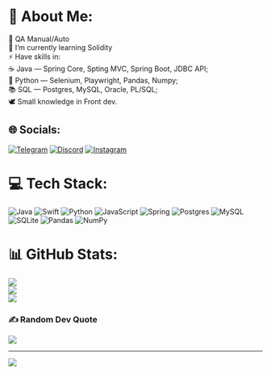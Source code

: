 # 💫 About Me:
🔭 QA Manual/Auto<br>
🌱 I’m currently learning Solidity<br>
⚡ Have skills in: <br>
☕️ Java — Spring Core, Spting MVC, Spring Boot, JDBC API;<br>
🐍 Python — Selenium, Playwright, Pandas, Numpy;<br>
📚 SQL — Postgres, MySQL, Oracle, PL/SQL;<br>
🕊 Small knowledge in Front dev.<br>


## 🌐 Socials:
[![Telegram](https://img.shields.io/badge/-Telegram-blue)](https://t.me/aliw39s) 
[![Discord](https://img.shields.io/badge/Discord-%237289DA.svg?logo=discord&logoColor=white)](htttps://discord.gg/baisaganov#4300) [![Instagram](https://img.shields.io/badge/Instagram-%23E4405F.svg?logo=Instagram&logoColor=white)](https://instagram.com/aliw420) 

# 💻 Tech Stack:
![Java](https://img.shields.io/badge/java-%23ED8B00.svg?style=plastic&logo=java&logoColor=white) ![Swift](https://img.shields.io/badge/swift-F54A2A?style=plastic&logo=swift&logoColor=white) ![Python](https://img.shields.io/badge/python-3670A0?style=plastic&logo=python&logoColor=ffdd54) ![JavaScript](https://img.shields.io/badge/javascript-%23323330.svg?style=plastic&logo=javascript&logoColor=%23F7DF1E) ![Spring](https://img.shields.io/badge/spring-%236DB33F.svg?style=plastic&logo=spring&logoColor=white) ![Postgres](https://img.shields.io/badge/postgres-%23316192.svg?style=plastic&logo=postgresql&logoColor=white) ![MySQL](https://img.shields.io/badge/mysql-%2300f.svg?style=plastic&logo=mysql&logoColor=white) ![SQLite](https://img.shields.io/badge/sqlite-%2307405e.svg?style=plastic&logo=sqlite&logoColor=white) ![Pandas](https://img.shields.io/badge/pandas-%23150458.svg?style=plastic&logo=pandas&logoColor=white) ![NumPy](https://img.shields.io/badge/numpy-%23013243.svg?style=plastic&logo=numpy&logoColor=white)
# 📊 GitHub Stats:
![](https://github-readme-stats.vercel.app/api?username=baisaganov&theme=dark&hide_border=false&include_all_commits=true&count_private=false)<br/>
![](https://github-readme-streak-stats.herokuapp.com/?user=baisaganov&theme=dark&hide_border=false)<br/>
![](https://github-readme-stats.vercel.app/api/top-langs/?username=baisaganov&theme=dark&hide_border=false&include_all_commits=true&count_private=false&layout=compact)

### ✍️ Random Dev Quote
![](https://quotes-github-readme.vercel.app/api?type=horizontal&theme=merko)

---
[![](https://visitcount.itsvg.in/api?id=baisaganov&icon=0&color=0)](https://visitcount.itsvg.in)

